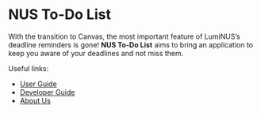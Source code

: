 # NUS To-Do List

With the transition to Canvas, the most important feature of LumiNUS’s deadline reminders is gone! **NUS To-Do List** aims to
bring an application to keep you aware of your deadlines and not miss them.

Useful links:
* [User Guide](https://ay2223s2-cs2113-t11-4.github.io/tp/UserGuide.html)
* [Developer Guide](https://ay2223s2-cs2113-t11-4.github.io/tp/DeveloperGuide.html)
* [About Us](https://ay2223s2-cs2113-t11-4.github.io/tp/AboutUs.html)
